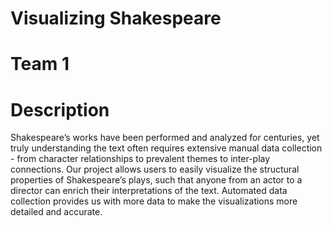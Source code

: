 # Visualizing Shakespeare
# Team 1

# Description
Shakespeare’s works have been performed and analyzed for centuries, yet truly understanding the text often requires extensive manual data collection - from character relationships to prevalent themes to inter-play connections. Our project allows users to easily visualize the structural properties of Shakespeare’s plays, such that anyone from an actor to a director can enrich their interpretations of the text. Automated data collection provides us with more data to make the visualizations more detailed and accurate.
